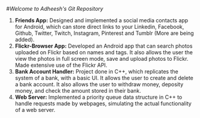#_Welcome to Adheesh's Git Repository_ 
1. __Friends App:__ Designed and implemented a social media contacts app for Android, which can store direct links to your Linkedin, Facebook, Github, Twitter, Twitch, Instagram, Pinterest and Tumblr (More are being added).
2. __Flickr-Browser App:__ Developed an Android app that can search photos uploaded on Flickr based on names and tags. It also allows the user the view the photos in full screen mode, save and upload photos to Flickr. Made extensive use of the Flickr API.
3. __Bank Account Handler:__ Project done in C++, which replicates the system of a bank, with a basic UI. It allows the user to create and delete a bank account. It also allows the user to withdraw money, deposity money, and check the amount stored in their bank.
4. __Web Server:__ Implemented a priority queue data structure in C++ to handle requests made by webpages, simulating the actual functionality of a web server. 
